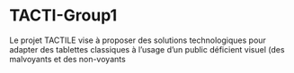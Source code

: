 # TACTI-Group1
Le projet TACTILE vise à proposer des solutions technologiques pour adapter des tablettes classiques à l’usage d’un public déficient visuel (des malvoyants et des non-voyants
